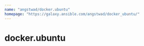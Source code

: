 ```yaml
---
name: "angstwad/docker.ubuntu"
homepage: "https://galaxy.ansible.com/angstwad/docker_ubuntu/"
---
```

# docker.ubuntu
